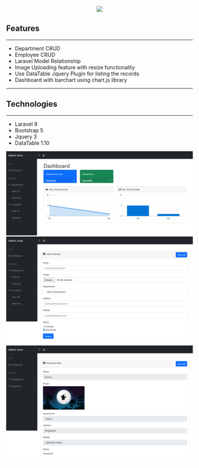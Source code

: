 <p align="center"><a href="https://laravel.com" target="_blank"><img src="https://raw.githubusercontent.com/laravel/art/master/logo-lockup/5%20SVG/2%20CMYK/1%20Full%20Color/laravel-logolockup-cmyk-red.svg" width="400"></a></p>

## Features
----------------------
 - Department CRUD
 - Employee CRUD
 - Laravel Model Relationship
 - Image Uploading feature with resize functionality
 - Use DataTable Jquery Plugin for listing the records
 - Dashboard with barchart using chart.js library
----------------------
## Technologies
---------
 - Laravel 9
 - Bootstrap 5
 - Jquery 3
 - DataTable 1.10



 ![alt text](img/ss-1.png)
 ![alt text](img/ss-2.png)
 ![alt text](img/ss-3.png)